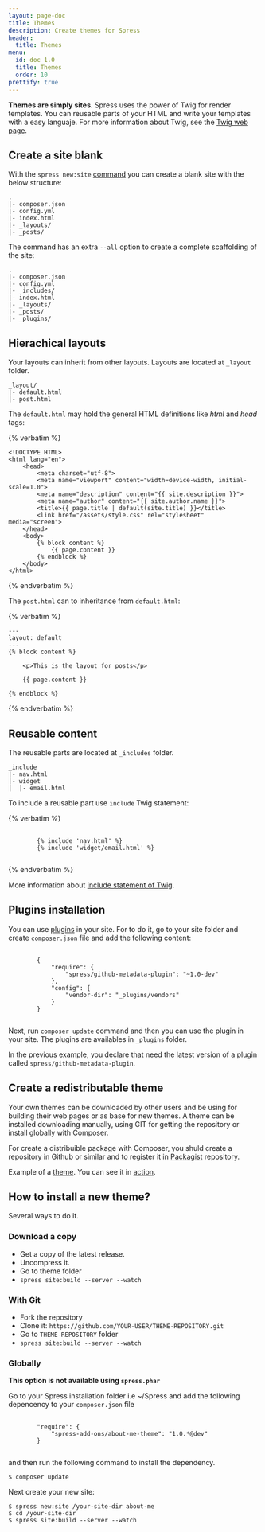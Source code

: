 ```yaml
---
layout: page-doc
title: Themes
description: Create themes for Spress
header:
  title: Themes
menu:
  id: doc 1.0
  title: Themes
  order: 10
prettify: true
---
```

**Themes are simply sites**. Spress uses the power of Twig for render templates. You can reusable parts
of your HTML and write your templates with a easy languaje. For more information
about Twig, see the [Twig web page](http://twig.sensiolabs.org).

## Create a site blank

With the `spress new:site` [command](/docs/1.0/how-it-work/#site-new-command) you
can create a blank site with the below structure:

```
.
|- composer.json
|- config.yml
|- index.html
|- _layouts/
|- _posts/
```

The command has an extra `--all` option to create a complete scaffolding of the
site:

```
.
|- composer.json
|- config.yml
|- _includes/
|- index.html
|- _layouts/
|- _posts/
|- _plugins/
```

## Hierachical layouts

Your layouts can inherit from other layouts. Layouts are located at `_layout`
folder.

```
_layout/
|- default.html
|- post.html
```

The `default.html` may hold the general HTML definitions like *html* and *head* 
tags:

{% verbatim %}
```
<!DOCTYPE HTML>
<html lang="en">
    <head>
        <meta charset="utf-8">
        <meta name="viewport" content="width=device-width, initial-scale=1.0">
        <meta name="description" content="{{ site.description }}">
        <meta name="author" content="{{ site.author.name }}">
        <title>{{ page.title | default(site.title) }}</title>
        <link href="/assets/style.css" rel="stylesheet" media="screen">
    </head>
    <body>
        {% block content %}
            {{ page.content }}
        {% endblock %}
    </body>
</html>
```
{% endverbatim %}

The `post.html` can to inheritance from `default.html`:

{% verbatim %}
```
---
layout: default
---
{% block content %}

    <p>This is the layout for posts</p>

    {{ page.content }}
    
{% endblock %}
```
{% endverbatim %}

## Reusable content

The reusable parts are located at `_includes` folder.

```
_include
|- nav.html
|- widget
|  |- email.html
```

To include a reusable part use `include` Twig statement:

{% verbatim %}
<pre>
    <code class="twig">
        {% include 'nav.html' %}
        {% include 'widget/email.html' %}
    </code>
</pre>
{% endverbatim %}

More information about 
[include statement of Twig](http://twig.sensiolabs.org/doc/tags/include.html).

## Plugins installation

You can use [plugins](/add-ons) in your site. For to do it, go to your site folder
and create `composer.json` file and add the following content:

<pre>
    <code class="json">
        {
            "require": {
                "spress/github-metadata-plugin": "~1.0-dev"
            },
            "config": {
                "vendor-dir": "_plugins/vendors"
            }
        }
    </code>
</pre>

Next, run `composer update` command and then you can use the plugin in your site.
The plugins are availables in `_plugins` folder.

In the previous example, you declare that need the latest version of a plugin called 
`spress/github-metadata-plugin`.

## Create a redistributable theme

Your own themes can be downloaded by other users and be using for building their web pages
or as base for new themes. A theme can be installed downloading manually, using GIT for
getting the repository or install globally with Composer.

For create a distribuible package with Composer, you shuld create a repository
in Github or similar and to register it in [Packagist](https://packagist.org/about) repository.

Example of a [theme](https://github.com/yosymfony/Spress-theme-spresso). 
You can see it in [action](http://yosymfony.github.io/Spress-example/).

## How to install a new theme?

Several ways to do it.

### Download a copy

* Get a copy of the latest release.
* Uncompress it.
* Go to theme folder
* `spress site:build --server --watch`

### With Git

* Fork the repository
* Clone it: `https://github.com/YOUR-USER/THEME-REPOSITORY.git`
* Go to `THEME-REPOSITORY` folder
* `spress site:build --server --watch`

### Globally

**This option is not available using `spress.phar`**

Go to your Spress installation folder i.e ~/Spress and add the following depencency
to your `composer.json` file

<pre>
    <code class="json">
        "require": {
            "spress-add-ons/about-me-theme": "1.0.*@dev"
        }
    </code>
</pre>

and then run the following command to install the dependency.

```
$ composer update
```

Next create your new site:

```
$ spress new:site /your-site-dir about-me
$ cd /your-site-dir
$ spress site:build --server --watch
```